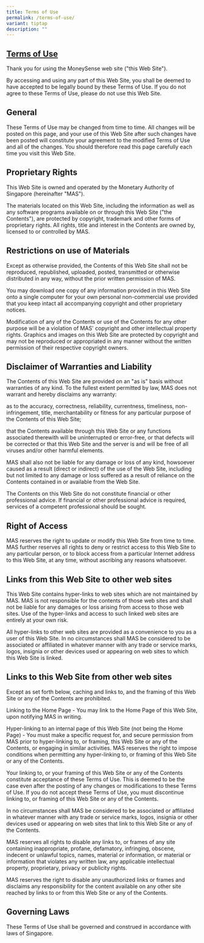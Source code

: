 ```yaml
---
title: Terms of Use
permalink: /terms-of-use/
variant: tiptap
description: ""
---
```

<h2><strong><u>Terms of Use</u></strong></h2>
<p>Thank you for using the MoneySense web site ("this Web Site").</p>
<p>By accessing and using any part of this Web Site, you shall be deemed
to have accepted to be legally bound by these Terms of Use. If you do not
agree to these Terms of Use, please do not use this Web Site.</p>
<h2>General</h2>
<p>These Terms of Use may be changed from time to time. All changes will
be posted on this page, and your use of this Web Site after such changes
have been posted will constitute your agreement to the modified Terms of
Use and all of the changes. You should therefore read this page carefully
each time you visit this Web Site.</p>
<h2>Proprietary Rights</h2>
<p>This Web Site is owned and operated by the Monetary Authority of Singapore
(hereinafter "MAS").</p>
<p>The materials located on this Web Site, including the information as well
as any software programs available on or through this Web Site ("the Contents"),
are protected by copyright, trademark and other forms of proprietary rights.
All rights, title and interest in the Contents are owned by, licensed to
or controlled by MAS.</p>
<h2>Restrictions on use of Materials</h2>
<p>Except as otherwise provided, the Contents of this Web Site shall not
be reproduced, republished, uploaded, posted, transmitted or otherwise
distributed in any way, without the prior written permission of MAS.</p>
<p>You may download one copy of any information provided in this Web Site
onto a single computer for your own personal non-commercial use provided
that you keep intact all accompanying copyright and other proprietary notices.</p>
<p>Modification of any of the Contents or use of the Contents for any other
purpose will be a violation of MAS' copyright and other intellectual property
rights. Graphics and images on this Web Site are protected by copyright
and may not be reproduced or appropriated in any manner without the written
permission of their respective copyright owners.</p>
<h2>Disclaimer of Warranties and Liability</h2>
<p>The Contents of this Web Site are provided on an "as is" basis without
warranties of any kind. To the fullest extent permitted by law, MAS does
not warrant and hereby disclaims any warranty:</p>
<p>as to the accuracy, correctness, reliability, currentness, timeliness,
non-infringement, title, merchantability or fitness for any particular
purpose of the Contents of this Web Site;</p>
<p>that the Contents available through this Web Site or any functions associated
therewith will be uninterrupted or error-free, or that defects will be
corrected or that this Web Site and the server is and will be free of all
viruses and/or other harmful elements.</p>
<p>MAS shall also not be liable for any damage or loss of any kind, howsoever
caused as a result (direct or indirect) of the use of the Web Site, including
but not limited to any damage or loss suffered as a result of reliance
on the Contents contained in or available from the Web Site.</p>
<p>The Contents on this Web Site do not constitute financial or other professional
advice. If financial or other professional advice is required, services
of a competent professional should be sought.</p>
<h2>Right of Access&nbsp;</h2>
<p>MAS reserves the right to update or modify this Web Site from time to
time. MAS further reserves all rights to deny or restrict access to this
Web Site to any particular person, or to block access from a particular
Internet address to this Web Site, at any time, without ascribing any reasons
whatsoever.</p>
<h2>Links from this Web Site to other web sites</h2>
<p>This Web Site contains hyper-links to web sites which are not maintained
by MAS. MAS is not responsible for the contents of those web sites and
shall not be liable for any damages or loss arising from access to those
web sites. Use of the hyper-links and access to such linked web sites are
entirely at your own risk.</p>
<p>All hyper-links to other web sites are provided as a convenience to you
as a user of this Web Site. In no circumstances shall MAS be considered
to be associated or affiliated in whatever manner with any trade or service
marks, logos, insignia or other devices used or appearing on web sites
to which this Web Site is linked.</p>
<h2>Links to this Web Site from other web sites</h2>
<p>Except as set forth below, caching and links to, and the framing of this
Web Site or any of the Contents are prohibited.</p>
<p>Linking to the Home Page - You may link to the Home Page of this Web Site,
upon notifying MAS in writing.</p>
<p>Hyper-linking to an internal page of this Web Site (not being the Home
Page) - You must make a specific request for, and secure permission from
MAS prior to hyper-linking to, or framing, this Web Site or any of the
Contents, or engaging in similar activities. MAS reserves the right to
impose conditions when permitting any hyper-linking to, or framing of this
Web Site or any of the Contents.</p>
<p>Your linking to, or your framing of this Web Site or any of the Contents
constitute acceptance of these Terms of Use. This is deemed to be the case
even after the posting of any changes or modifications to these Terms of
Use. If you do not accept these Terms of Use, you must discontinue linking
to, or framing of this Web Site or any of the Contents.</p>
<p>In no circumstances shall MAS be considered to be associated or affiliated
in whatever manner with any trade or service marks, logos, insignia or
other devices used or appearing on web sites that link to this Web Site
or any of the Contents.</p>
<p>MAS reserves all rights to disable any links to, or frames of any site
containing inappropriate, profane, defamatory, infringing, obscene, indecent
or unlawful topics, names, material or information, or material or information
that violates any written law, any applicable intellectual property, proprietary,
privacy or publicity rights.</p>
<p>MAS reserves the right to disable any unauthorized links or frames and
disclaims any responsibility for the content available on any other site
reached by links to or from this Web Site or any of the Contents.</p>
<h2>Governing Laws</h2>
<p>These Terms of Use shall be governed and construed in accordance with
laws of Singapore.</p>
<p>&nbsp;</p>